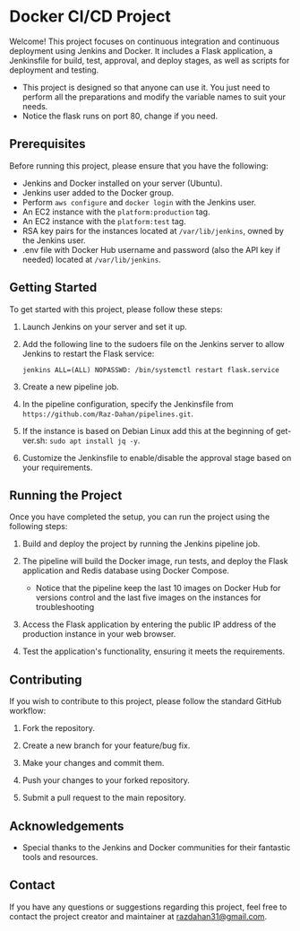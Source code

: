 # Docker CI/CD Project

Welcome! This project focuses on continuous integration and continuous deployment using Jenkins and Docker. It includes a Flask application, a Jenkinsfile for build, test, approval, and deploy stages, as well as scripts for deployment and testing.

- This project is designed so that anyone can use it. You just need to perform all the preparations and modify the variable names to suit your needs.
- Notice the flask runs on port 80, change if you need.

## Prerequisites

Before running this project, please ensure that you have the following:

- Jenkins and Docker installed on your server (Ubuntu).
- Jenkins user added to the Docker group.
- Perform `aws configure` and `docker login` with the Jenkins user.
- An EC2 instance with the `platform:production` tag.
- An EC2 instance with the `platform:test` tag.
- RSA key pairs for the instances located at `/var/lib/jenkins`, owned by the Jenkins user.
- .env file with Docker Hub username and password (also the API key if needed) located at `/var/lib/jenkins`.

## Getting Started

To get started with this project, please follow these steps:

1. Launch Jenkins on your server and set it up.

2. Add the following line to the sudoers file on the Jenkins server to allow Jenkins to restart the Flask service:

   ```
   jenkins ALL=(ALL) NOPASSWD: /bin/systemctl restart flask.service
   ```

3. Create a new pipeline job.

4. In the pipeline configuration, specify the Jenkinsfile from `https://github.com/Raz-Dahan/pipelines.git`.

5. If the instance is based on Debian Linux add this at the beginning of get-ver.sh: `sudo apt install jq -y`.

6. Customize the Jenkinsfile to enable/disable the approval stage based on your requirements.

## Running the Project

Once you have completed the setup, you can run the project using the following steps:

1. Build and deploy the project by running the Jenkins pipeline job.

2. The pipeline will build the Docker image, run tests, and deploy the Flask application and Redis database using Docker Compose.
   - Notice that the pipeline keep the last 10 images on Docker Hub for versions control and the last five images on the instances for troubleshooting

4. Access the Flask application by entering the public IP address of the production instance in your web browser.

5. Test the application's functionality, ensuring it meets the requirements.

## Contributing

If you wish to contribute to this project, please follow the standard GitHub workflow:

1. Fork the repository.

2. Create a new branch for your feature/bug fix.

3. Make your changes and commit them.

4. Push your changes to your forked repository.

5. Submit a pull request to the main repository.

## Acknowledgements

- Special thanks to the Jenkins and Docker communities for their fantastic tools and resources.

## Contact

If you have any questions or suggestions regarding this project, feel free to contact the project creator and maintainer at [razdahan31@gmail.com](mailto:razdahan31@gmail.com).

